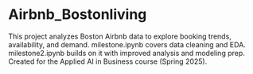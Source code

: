 # Airbnb_Bostonliving
This project analyzes Boston Airbnb data to explore booking trends, availability, and demand. milestone.ipynb covers data cleaning and EDA. milestone2.ipynb builds on it with improved analysis and modeling prep. Created for the Applied AI in Business course (Spring 2025).
